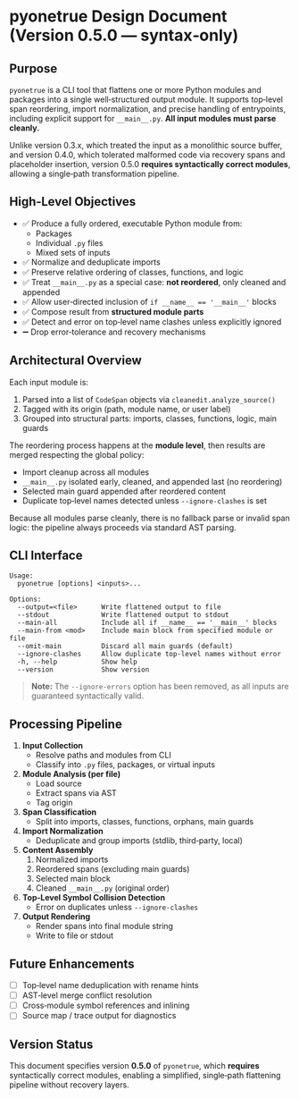# pyonetrue Design Document (Version 0.5.0 — syntax‑only)

## Purpose

`pyonetrue` is a CLI tool that flattens one or more Python modules and packages into a single well‑structured output module. It supports top‑level span reordering, import normalization, and precise handling of entrypoints, including explicit support for `__main__.py`. **All input modules must parse cleanly.**

Unlike version 0.3.x, which treated the input as a monolithic source buffer, and version 0.4.0, which tolerated malformed code via recovery spans and placeholder insertion, version 0.5.0 **requires syntactically correct modules**, allowing a single‑path transformation pipeline.

## High‑Level Objectives

- ✅ Produce a fully ordered, executable Python module from:
  - Packages
  - Individual `.py` files
  - Mixed sets of inputs
- ✅ Normalize and deduplicate imports
- ✅ Preserve relative ordering of classes, functions, and logic
- ✅ Treat `__main__.py` as a special case: **not reordered**, only cleaned and appended
- ✅ Allow user‑directed inclusion of `if __name__ == '__main__'` blocks
- ✅ Compose result from **structured module parts**
- ✅ Detect and error on top‑level name clashes unless explicitly ignored
- ➖ Drop error‑tolerance and recovery mechanisms

## Architectural Overview

Each input module is:
1. Parsed into a list of `CodeSpan` objects via `cleanedit.analyze_source()`
2. Tagged with its origin (path, module name, or user label)
3. Grouped into structural parts: imports, classes, functions, logic, main guards

The reordering process happens at the **module level**, then results are merged respecting the global policy:
- Import cleanup across all modules
- `__main__.py` isolated early, cleaned, and appended last (no reordering)
- Selected main guard appended after reordered content
- Duplicate top‑level names detected unless `--ignore-clashes` is set

Because all modules parse cleanly, there is no fallback parse or invalid span logic: the pipeline always proceeds via standard AST parsing.

## CLI Interface

```
Usage:
  pyonetrue [options] <inputs>...

Options:
  --output=<file>      Write flattened output to file
  --stdout             Write flattened output to stdout
  --main-all           Include all if __name__ == '__main__' blocks
  --main-from <mod>    Include main block from specified module or file
  --omit-main          Discard all main guards (default)
  --ignore-clashes     Allow duplicate top-level names without error
  -h, --help           Show help
  --version            Show version
```

> **Note:** The `--ignore-errors` option has been removed, as all inputs are guaranteed syntactically valid.

## Processing Pipeline

1. **Input Collection**
   - Resolve paths and modules from CLI
   - Classify into `.py` files, packages, or virtual inputs
2. **Module Analysis (per file)**
   - Load source
   - Extract spans via AST
   - Tag origin
3. **Span Classification**
   - Split into imports, classes, functions, orphans, main guards
4. **Import Normalization**
   - Deduplicate and group imports (stdlib, third‑party, local)
5. **Content Assembly**
   1. Normalized imports
   2. Reordered spans (excluding main guards)
   3. Selected main block
   4. Cleaned `__main__.py` (original order)
6. **Top‑Level Symbol Collision Detection**
   - Error on duplicates unless `--ignore-clashes`
7. **Output Rendering**
   - Render spans into final module string
   - Write to file or stdout

## Future Enhancements

- [ ] Top‑level name deduplication with rename hints  
- [ ] AST‑level merge conflict resolution  
- [ ] Cross‑module symbol references and inlining  
- [ ] Source map / trace output for diagnostics  

## Version Status

This document specifies version **0.5.0** of `pyonetrue`, which **requires** syntactically correct modules, enabling a simplified, single‑path flattening pipeline without recovery layers.

